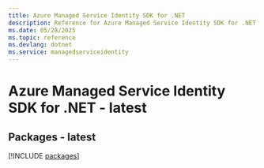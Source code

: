```yaml
---
title: Azure Managed Service Identity SDK for .NET
description: Reference for Azure Managed Service Identity SDK for .NET
ms.date: 05/28/2025
ms.topic: reference
ms.devlang: dotnet
ms.service: managedserviceidentity
---
```

# Azure Managed Service Identity SDK for .NET - latest
## Packages - latest
[!INCLUDE [packages](managed-service-identity-index.md)]